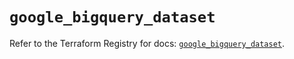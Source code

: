 # `google_bigquery_dataset`

Refer to the Terraform Registry for docs: [`google_bigquery_dataset`](https://registry.terraform.io/providers/hashicorp/google/5.32.0/docs/resources/bigquery_dataset).
